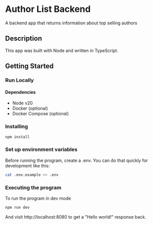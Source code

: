 # Author List Backend

A backend app that returns information about top selling authors

## Description

This app was built with Node and written in TypeScript.

## Getting Started

### Run Locally

#### Dependencies

- Node v20
- Docker (optional)
- Docker Compose (optional)

### Installing

```sh
npm install
```

### Set up environment variables

Before running the program, create a .env. You can do that quickly for development like this:

```sh
cat .env.example >> .env
```

### Executing the program

To run the program in dev mode

```sh
npm run dev
```

And visit http://localhost:8080 to get a "Hello world!" response back.
